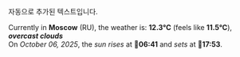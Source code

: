 
자동으로 추가된 텍스트입니다.

<!--START_SECTION:weather:moscow-->
Currently in **Moscow** (RU), the weather is: **12.3°C** (feels like **11.5°C**), ***overcast clouds***<br/>
On *October 06, 2025*, the *sun rises* at 🌅**06:41** and *sets* at 🌇**17:53**.
<!--END_SECTION:weather-->
